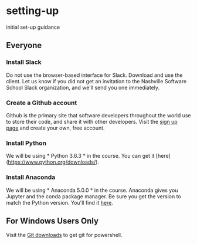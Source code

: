 # setting-up
initial set-up guidance

## Everyone

### Install Slack

Do not use the browser-based interface for Slack. Download and use the client. Let us know if you did not get an invitation to the Nashville Software School Slack organization, and we'll send you one immediately.

### Create a Github account

Github is the primary site that software developers throughout the world use to store their code, and share it with other developers. Visit the [sign up page](https://github.com/join) and create your own, free account.

### Install Python

We will be using * Python 3.6.3 * in the course. You can get it [here] (https://www.python.org/downloads/).

### Install Anaconda

We will be using * Anaconda 5.0.0 * in the course. Anaconda gives you Jupyter and the conda package manager. Be sure you get the version to match the Python version. You'll find it [here](https://www.anaconda.com/download/).


## For Windows Users Only

Visit the [Git downloads](https://www.git-scm.com/downloads) to get git for powershell.


